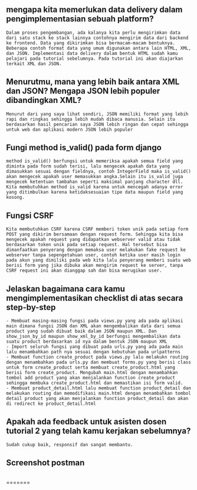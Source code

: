 ## mengapa kita memerlukan data delivery dalam pengimplementasian sebuah platform?
```
Dalam proses pengembangan, ada kalanya kita perlu mengirimkan data dari satu stack ke stack lainnya contohnya mengirim data dari backend ke frontend. Data yang dikirimkan bisa bermacam-macam bentuknya. Beberapa contoh format data yang umum digunakan antara lain HTML, XML, dan JSON. Implementasi data delivery dalam bentuk HTML sudah kamu pelajari pada tutorial sebelumnya. Pada tutorial ini akan diajarkan terkait XML dan JSON.

```

## Menurutmu, mana yang lebih baik antara XML dan JSON? Mengapa JSON lebih populer dibandingkan XML?
```
Menurut dari yang saya lihat sendiri, JSON memiliki format yang lebih rapi dan ringkas sehingga lebih mudah dibaca manusia. Selain itu berdasarkan hasil pencarian saya JSON lebih ringan dan cepat sehingga untuk web dan aplikasi modern JSON lebih populer
```


## Fungi method is_valid() pada form django
```
method is_valid() berfungsi untuk memeriksa apakah semua field yang diminta pada form sudah terisi, lalu mengecek apakah data yang dimasukkan sesuai dengan fieldnya, contoh IntegerField maka is_valid() akan mengecek apakah user memasukkan angka.Selain itu is_valid juga mengecek ketentuan tambahan seperti maksimal panjang character dll. Kita membutuhkan method is_valid karena untuk mencegah adanya error yang ditimbulkan karena ketidaksesuaian tipe data maupun field yang kosong.
```

## Fungsi CSRF
```
Kita membutuhkan CSRF karena CSRF memberi token unik pada setiap form POST yang dikirim bersamaan dengan request form. Sehingga kita bisa mengecek apakah request yang didapatkan webserver valid atau tidak berdasarkan token unik pada setiap request. Hal tersebut bisa dimanfaatkan penyerang dengan memaksa user melakukan fake request ke webserver tanpa sepengetahuan user, contoh ketika user masih login pada akun yang dimiliki pada web kita lalu penyerang memberi suatu web berisi form yang jika dibuka akan mengirim request ke server, tanpa CSRF request ini akan dianggap sah dan bisa merugikan user.
```

## Jelaskan bagaimana cara kamu mengimplementasikan checklist di atas secara step-by-step
```
- Membuat masing-masing fungsi pada views.py yang ada pada aplikasi main dimana fungsi JSON dan XML akan mengembalikan data dari semua product yang sudah dibuat baik dalam JSON maupun XML. Dan show_json_by_id maupun show_xml_by_id berfungsi mengembalikan data suatu product berdasarkan id nya dalam bentuk JSON maupun XML
- Import seluruh fungsi yang dibuat pada urls.py yang ada pada main lalu menambahkan path nya sesuai dengan kebutuhan pada urlpatterns
- Membuat function create_product pada views.py lalu melakukn routing dengan menambahkan pada urls.py dan membuat forms.py yang berisi class untuk form create_product serta membuat create_product.html yang berisi form create_product. Mengubah main.html dengan menambahkan tombol add product yang akan menjalankan function create_product sehingga membuka create_product.html dan memastikan isi form valid.
- Membuat product_detail.html lalu membuat function product_detail dan melakukan routing dan memodifikasi main.html dengan menambahkan tombol detail product yang akan menjalankan function product_detail dan akan di redirect ke product_detail.html
```

## Apakah ada feedback untuk asisten dosen tutorial 2 yang telah kamu kerjakan sebelumnya?
```
Sudah cukup baik, responsif dan sangat membantu.
```

## Screenshot postman
```

```

=======
